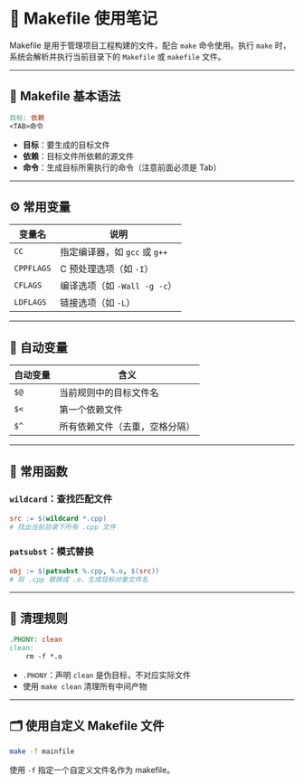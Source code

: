 # 📘 Makefile 使用笔记

Makefile 是用于管理项目工程构建的文件，配合 `make` 命令使用。执行 `make` 时，系统会解析并执行当前目录下的 `Makefile` 或 `makefile` 文件。

---

## 📌 Makefile 基本语法

```makefile
目标: 依赖
<TAB>命令
```

- **目标**：要生成的目标文件
- **依赖**：目标文件所依赖的源文件
- **命令**：生成目标所需执行的命令（注意前面必须是 Tab）

---

## ⚙️ 常用变量

| 变量名    | 说明               |
|-----------|--------------------|
| `CC`      | 指定编译器，如 `gcc` 或 `g++` |
| `CPPFLAGS`| C 预处理选项（如 `-I`） |
| `CFLAGS`  | 编译选项（如 `-Wall -g -c`） |
| `LDFLAGS` | 链接选项（如 `-L`） |

---

## 🔁 自动变量

| 自动变量 | 含义                     |
|----------|--------------------------|
| `$@`     | 当前规则中的目标文件名     |
| `$<`     | 第一个依赖文件             |
| `$^`     | 所有依赖文件（去重，空格分隔） |

---

## 🔧 常用函数

### `wildcard`：查找匹配文件

```makefile
src := $(wildcard *.cpp)
# 找出当前目录下所有 .cpp 文件
```

### `patsubst`：模式替换

```makefile
obj := $(patsubst %.cpp, %.o, $(src))
# 将 .cpp 替换成 .o，生成目标对象文件名
```

---

## 🧹 清理规则

```makefile
.PHONY: clean
clean:
    rm -f *.o
```

- `.PHONY`：声明 `clean` 是伪目标，不对应实际文件
- 使用 `make clean` 清理所有中间产物

---

## 🗂️ 使用自定义 Makefile 文件

```bash
make -f mainfile
```

使用 `-f` 指定一个自定义文件名作为 makefile。
